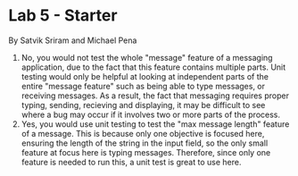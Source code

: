 # Lab 5 - Starter
By Satvik Sriram and Michael Pena

1. No, you would not test the whole "message" feature of a messaging application, due to the fact that this feature contains multiple parts. Unit testing would only be helpful at looking at independent parts of the entire "message feature" such as being able to type messages, or receiving messages. As a result, the fact that messaging requires proper typing, sending, recieving and displaying, it may be difficult to see where a bug may occur if it involves two or more parts of the process.
2. Yes, you would use unit testing to test the "max message length" feature of a message. This is because only one objective is focused here, ensuring the length of the string in the input field, so the only small feature at focus here is typing messages. Therefore, since only one feature is needed to run this, a unit test is great to use here.
